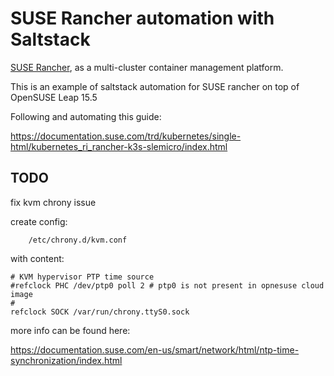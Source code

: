 # SUSE Rancher automation with Saltstack

[ SUSE Rancher](https://www.rancher.com/), as a multi-cluster container management platform.

This is an example of saltstack automation for SUSE rancher on top of OpenSUSE Leap 15.5

Following and automating this guide:

https://documentation.suse.com/trd/kubernetes/single-html/kubernetes_ri_rancher-k3s-slemicro/index.html



## TODO

fix kvm chrony issue

create config:

        /etc/chrony.d/kvm.conf

with content:

    # KVM hypervisor PTP time source
    #refclock PHC /dev/ptp0 poll 2 # ptp0 is not present in opnesuse cloud image
    #
    refclock SOCK /var/run/chrony.ttyS0.sock
    

more info can be found here:

https://documentation.suse.com/en-us/smart/network/html/ntp-time-synchronization/index.html

